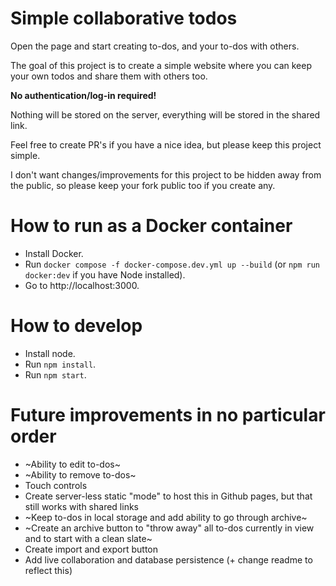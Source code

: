 # Simple collaborative todos

Open the page and start creating to-dos, and your to-dos with others.

The goal of this project is to create a simple website where you can keep your own todos and share them with others too.

**No authentication/log-in required!**

Nothing will be stored on the server, everything will be stored in the shared link.

Feel free to create PR's if you have a nice idea, but please keep this project simple.

I don't want changes/improvements for this project to be hidden away from the public, so please keep your fork public too if you create any.

# How to run as a Docker container

- Install Docker.
- Run `docker compose -f docker-compose.dev.yml up --build` (or `npm run docker:dev` if you have Node installed).
- Go to http://localhost:3000.

# How to develop

- Install node.
- Run `npm install`.
- Run `npm start`.

# Future improvements in no particular order

- ~Ability to edit to-dos~
- ~Ability to remove to-dos~
- Touch controls
- Create server-less static "mode" to host this in Github pages, but that still works with shared links
- ~Keep to-dos in local storage and add ability to go through archive~
- ~Create an archive button to "throw away" all to-dos currently in view and to start with a clean slate~
- Create import and export button
- Add live collaboration and database persistence (+ change readme to reflect this)
